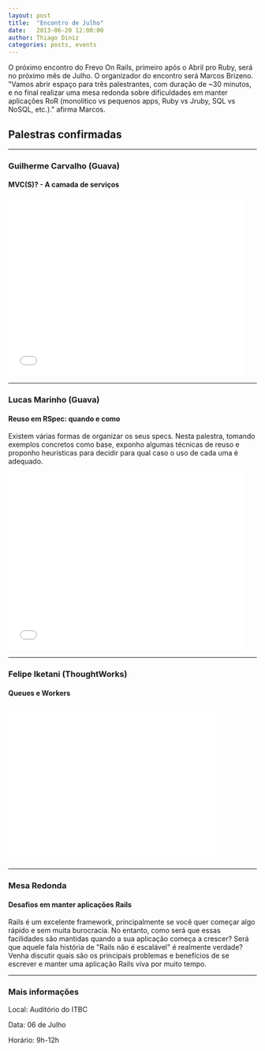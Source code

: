 ```yaml
---
layout: post
title:  "Encontro de Julho"
date:   2013-06-20 12:00:00
author: Thiago Diniz
categories: posts, events
---
```


O próximo encontro do Frevo On Rails, primeiro após o Abril pro Ruby, será no próximo mês de Julho. O organizador do encontro será Marcos Brizeno. "Vamos abrir espaço para três palestrantes, com duração de ~30 minutos, e no final realizar uma mesa redonda sobre dificuldades em manter aplicações RoR (monolítico vs pequenos apps, Ruby vs Jruby, SQL vs NoSQL, etc.)." afirma Marcos.

## Palestras confirmadas ##

----------------------------------------

### Guilherme Carvalho (Guava) ###

#### MVC(S)? - A camada de serviços ####

<iframe width="480" height="360" src="//www.youtube.com/embed/8kU8C16SheI" frameborder="0" allowfullscreen></iframe>

----------------------------------------

### Lucas Marinho (Guava) ###

#### Reuso em RSpec: quando e como ####

Existem várias formas de organizar os seus specs. Nesta palestra, tomando exemplos concretos como base, exponho algumas técnicas de reuso e proponho heurísticas para decidir para qual caso o uso de cada uma é adequado.

<iframe width="480" height="360" src="//www.youtube.com/embed/yfK9VxjXSWM" frameborder="0" allowfullscreen></iframe>

----------------------------------------

### Felipe Iketani (ThoughtWorks) ###

#### Queues e Workers ####

<iframe width="420" height="315" src="//www.youtube.com/embed/M4nCayrcmnU" frameborder="0" allowfullscreen></iframe>

----------------------------------------

### Mesa Redonda ###

#### Desafios em manter aplicações Rails ####

Rails é um excelente framework, principalmente se você quer começar algo rápido e sem muita burocracia. No entanto, como será que essas facilidades são mantidas quando a sua aplicação começa a crescer? Será que aquele fala história de "Rails não é escalável" é realmente verdade?
Venha discutir quais são os principais problemas e benefícios de se escrever e manter uma aplicação Rails viva por muito tempo.

----------------------------------------

### Mais informações ###

Local: Auditório do ITBC

Data: 06 de Julho

Horário: 9h-12h

[lista de discussão]: https://groups.google.com/forum/?fromgroups#!forum/frevo-on-rails
